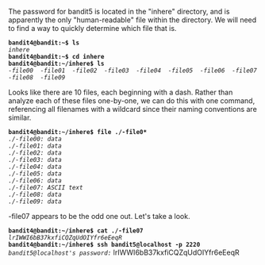 The password for bandit5 is located in the "inhere" directory, and is apparently the only "human-readable" file within the directory. We will need to find a way to quickly determine which file that is. 

**`bandit4@bandit:~$ ls`**  
*`inhere`*  
**`bandit4@bandit:~$ cd inhere`**  
**`bandit4@bandit:~/inhere$ ls`**  
*`-file00  -file01  -file02  -file03  -file04  -file05  -file06  -file07  -file08  -file09`*  

Looks like there are 10 files, each beginning with a dash. Rather than analyze each of these files one-by-one, we can do this with one command, referencing all filenames with a wildcard since their naming conventions are similar.

**`bandit4@bandit:~/inhere$ file ./-file0*`**  
*`./-file00: data`*  
*`./-file01: data`*  
*`./-file02: data`*  
*`./-file03: data`*  
*`./-file04: data`*  
*`./-file05: data`*  
*`./-file06: data`*  
*`./-file07: ASCII text`*  
*`./-file08: data`*  
*`./-file09: data`*  

-file07 appears to be the odd one out. Let's take a look. 

**`bandit4@bandit:~/inhere$ cat ./-file07`**  
*`lrIWWI6bB37kxfiCQZqUdOIYfr6eEeqR`*  
**`bandit4@bandit:~/inhere$ ssh bandit5@localhost -p 2220`**  
*`bandit5@localhost's password:`* lrIWWI6bB37kxfiCQZqUdOIYfr6eEeqR
